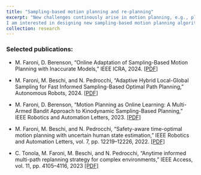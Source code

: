 ```yaml
---
title: "Sampling-based motion planning and re-planning"
excerpt: "New challenges continously arise in motion planning, e.g., planning with complex dynamics or black-box model, manipulation planning with time-critical requirements or under uncertainty.
I am interested in designing new sampling-based motion planning algorithms for challenging problems such as kinodynamic motion planning and high-dimensional problems."
collection: research
---
```


### Selected publications:

- M. Faroni, D. Berenson, “Online Adaptation of Sampling-Based Motion Planning with Inaccurate Models,” IEEE ICRA, 2024.
[[PDF]](https://arxiv.org/pdf/2403.07638.pdf)

- M. Faroni, M. Beschi, and N. Pedrocchi, “Adaptive Hybrid Local-Global Sampling for Fast Informed Sampling-Based Optimal Path Planning,” Autonomous Robots, 2024.
[[PDF]](https://arxiv.org/pdf/2208.09318.pdf)

- M. Faroni, D. Berenson, “Motion Planning as Online Learning: A Multi-Armed Bandit Approach to Kinodynamic Sampling-Based Planning,” IEEE Robotics and Automation Letters, 2023.
[[PDF]](https://arxiv.org/pdf/2308.13949.pdf)

- M. Faroni, M. Beschi, and N. Pedrocchi, “Safety-aware time-optimal motion planning with uncertain human state estimation,” IEEE Robotics and Automation Letters, vol. 7, pp. 12219–12226, 2022.
[[PDF]](https://arxiv.org/pdf/2210.11655.pdf)

- C. Tonola, M. Faroni, M. Beschi, and N. Pedrocchi, “Anytime informed multi-path replanning strategy for complex environments,” IEEE Access, vol. 11, pp. 4105–4116, 2023
[[PDF]](https://ieeexplore.ieee.org/stamp/stamp.jsp?tp=&arnumber=10013661)
